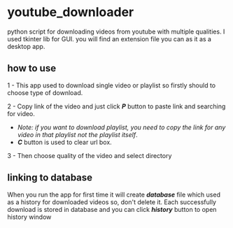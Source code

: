 # youtube_downloader
 python script for downloading videos from youtube with multiple qualities. 
 I used tkinter lib for GUI.
 you will find an extension file you can as it as a desktop app.
 
 ## how to use 
 1 - This app used to download single video or playlist so firstly should to choose type of download.
 
 2 - Copy link of the video and just click ***P*** button to paste link and searching for video.
 
 - *Note: if you want to download playlist, you need to copy the link for any video in that playlist not the playlist itself*.
 - ***C*** button is used to clear url box.
 
 3 - Then choose quality of the video and select directory
 
 ## linking to database
 When you run the app for first time it will create ***database*** file which used as a history for downloaded videos so, don't delete it.
 Each successfully download is stored in database and you can click ***history*** button to open history window
 
 
